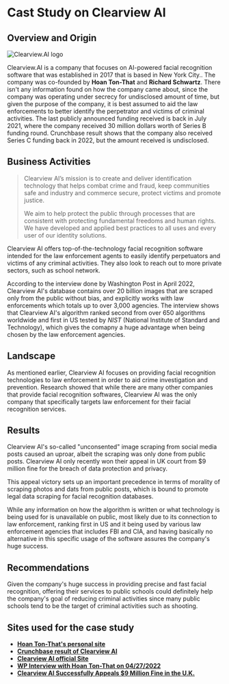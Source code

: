 # Cast Study on Clearview AI

## Overview and Origin

![Clearview.AI logo](https://static.wixstatic.com/media/6d87a5_6b5bf93105fb4932b4da8694093c74e7~mv2.png/v1/fill/w_301,h_49,al_c,q_85,usm_0.66_1.00_0.01,enc_auto/Clearview-AI-Logo.png)

Clearview.AI is a company that focuses on AI-powered facial recognition software that was established in 2017 that is based in New York City.. The company was co-founded by **Hoan Ton-That** and **Richard Schwartz**. There isn't any information found on how the company came about, since the company was operating under secrecy for undisclosed amount of time, but given the purpose of the company, it is best assumed to aid the law enforcements to better identify the perpetrator and victims of criminal activities. The last publicly announced funding received is back in July 2021, where the company received 30 million dollars worth of Series B funding round. Crunchbase result shows that the company also received Series C funding back in 2022, but the amount received is undisclosed.

## Business Activities

> Clearview AI’s mission is to create and deliver identification technology that helps combat crime and fraud, keep communities safe and industry and commerce secure, protect victims and promote justice.
> 
> We aim to help protect the public through processes that are consistent with protecting fundamental freedoms and human rights. We have developed and applied best practices to all uses and every user of our identity solutions.

Clearview AI offers top-of-the-technology facial recognition software intended for the law enforcement agents to easily identify perpetuators and victims of any criminal activities. They also look to reach out to more private sectors, such as school network.

According to the interview done by Washington Post in April 2022, Clearview AI's database contains over 20 billion images that are scraped only from the public without bias, and explicitly works with law enforcements which totals up to over 3,000 agencies. The interview shows that Clearview AI's algorithm ranked second from over 650 algorithms worldwide and first in US tested by *NIST* (National Institute of Standard and Technology), which gives the comapny a huge advantage when being chosen by the law enforcement agencies.

## Landscape

As mentioned earlier, Clearview AI focuses on providing facial recognition technologies to law enforcement in order to aid crime investigation and prevention. Research showed that while there are many other companies that provide facial recognition softwares, Clearview AI was the only company that specifically targets law enforcement for their facial recognition services.

## Results

Clearview AI's so-called "unconsented" image scraping from social media posts caused an uproar, albeit the scraping was only done from public posts. Clearview AI only recently won their appeal in UK court from $9 million fine for the breach of data protection and privacy.

This appeal victory sets up an important precedence in terms of morality of scraping photos and dats from public posts, which is bound to promote legal data scraping for facial recognition databases.

While any information on how the algorithm is written or what technology is being used for is unavailable on public, most likely due to its connection to law enforcement, ranking first in US and it being used by various law enforcement agencies that includes FBI and CIA, and having basically no alternative in this specific usage of the software assures the company's huge success.

## Recommendations

Given the company's huge success in providing precise and fast facial recognition, offering their services to public schools could definitely help the company's goal of reducing criminal activities since many public schools tend to be the target of criminal activities such as shooting.

## Sites used for the case study
* **[Hoan Ton-That's personal site](https://hoantonthat.com/)** 
* **[Crunchbase result of Clearview AI](https://www.crunchbase.com/search/funding_rounds/field/organizations/last_funding_type/clearview-ai)**
* **[Clearview AI official Site](https://www.clearview.ai/)**
* **[WP Interview with Hoan Ton-That on 04/27/2022](https://www.washingtonpost.com/washington-post-live/2022/04/27/transcript-path-forward-facial-recognition-technology-with-hoan-ton-that/)**
* **[Clearview AI Successfully Appeals $9 Million Fine in the U.K.](https://www.washingtonpost.com/washington-post-live/2022/04/27/transcript-path-forward-facial-recognition-technology-with-hoan-ton-that/)**